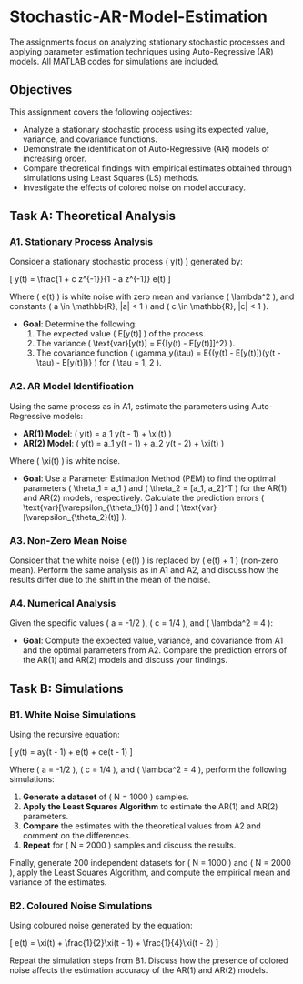 # Stochastic-AR-Model-Estimation

The assignments focus on analyzing stationary stochastic processes and applying parameter estimation techniques using Auto-Regressive (AR) models. All MATLAB codes for simulations are included.

## Objectives

This assignment covers the following objectives:
- Analyze a stationary stochastic process using its expected value, variance, and covariance functions.
- Demonstrate the identification of Auto-Regressive (AR) models of increasing order.
- Compare theoretical findings with empirical estimates obtained through simulations using Least Squares (LS) methods.
- Investigate the effects of colored noise on model accuracy.

## Task A: Theoretical Analysis

### A1. Stationary Process Analysis

Consider a stationary stochastic process \( y(t) \) generated by:

\[
y(t) = \frac{1 + c z^{-1}}{1 - a z^{-1}} e(t)
\]

Where \( e(t) \) is white noise with zero mean and variance \( \lambda^2 \), and constants \( a \in \mathbb{R}, |a| < 1 \) and \( c \in \mathbb{R}, |c| < 1 \).

- **Goal**: Determine the following:
  1. The expected value \( E[y(t)] \) of the process.
  2. The variance \( \text{var}[y(t)] = E\{[y(t) - E[y(t)]]^2\} \).
  3. The covariance function \( \gamma_y(\tau) = E\{(y(t) - E[y(t)])(y(t - \tau) - E[y(t)])\} \) for \( \tau = 1, 2 \).

### A2. AR Model Identification

Using the same process as in A1, estimate the parameters using Auto-Regressive models:
- **AR(1) Model**: \( y(t) = a_1 y(t - 1) + \xi(t) \)
- **AR(2) Model**: \( y(t) = a_1 y(t - 1) + a_2 y(t - 2) + \xi(t) \)

Where \( \xi(t) \) is white noise.

- **Goal**: Use a Parameter Estimation Method (PEM) to find the optimal parameters \( \theta_1 = a_1 \) and \( \theta_2 = [a_1, a_2]^T \) for the AR(1) and AR(2) models, respectively. Calculate the prediction errors \( \text{var}[\varepsilon_{\theta_1}(t)] \) and \( \text{var}[\varepsilon_{\theta_2}(t)] \).

### A3. Non-Zero Mean Noise

Consider that the white noise \( e(t) \) is replaced by \( e(t) + 1 \) (non-zero mean). Perform the same analysis as in A1 and A2, and discuss how the results differ due to the shift in the mean of the noise.

### A4. Numerical Analysis

Given the specific values \( a = -1/2 \), \( c = 1/4 \), and \( \lambda^2 = 4 \):
- **Goal**: Compute the expected value, variance, and covariance from A1 and the optimal parameters from A2. Compare the prediction errors of the AR(1) and AR(2) models and discuss your findings.

## Task B: Simulations

### B1. White Noise Simulations

Using the recursive equation:

\[
y(t) = ay(t - 1) + e(t) + ce(t - 1)
\]

Where \( a = -1/2 \), \( c = 1/4 \), and \( \lambda^2 = 4 \), perform the following simulations:
1. **Generate a dataset** of \( N = 1000 \) samples.
2. **Apply the Least Squares Algorithm** to estimate the AR(1) and AR(2) parameters.
3. **Compare** the estimates with the theoretical values from A2 and comment on the differences.
4. **Repeat** for \( N = 2000 \) samples and discuss the results.

Finally, generate 200 independent datasets for \( N = 1000 \) and \( N = 2000 \), apply the Least Squares Algorithm, and compute the empirical mean and variance of the estimates.

### B2. Coloured Noise Simulations

Using coloured noise generated by the equation:

\[
e(t) = \xi(t) + \frac{1}{2}\xi(t - 1) + \frac{1}{4}\xi(t - 2)
\]

Repeat the simulation steps from B1. Discuss how the presence of colored noise affects the estimation accuracy of the AR(1) and AR(2) models.
